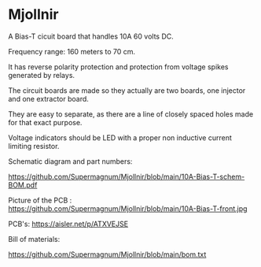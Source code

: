 # Mjollnir
A Bias-T cicuit board that handles 10A 60 volts DC.

Frequency range: 160 meters to 70 cm.

It has reverse polarity protection and protection from voltage spikes generated by relays.

The circuit boards are made so they actually are two boards, one injector and one extractor board.

They are easy to separate, as there are a line of closely spaced holes made for that exact purpose.

Voltage indicators should be LED with a proper non inductive current limiting resistor.

Schematic diagram and part numbers:

https://github.com/Supermagnum/Mjollnir/blob/main/10A-Bias-T-schem-BOM.pdf

Picture of the PCB :
https://github.com/Supermagnum/Mjollnir/blob/main/10A-Bias-T-front.jpg


PCB's:
https://aisler.net/p/ATXVEJSE




Bill of materials:

https://github.com/Supermagnum/Mjollnir/blob/main/bom.txt


